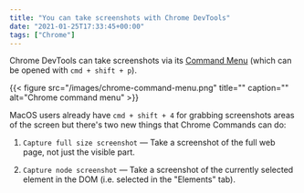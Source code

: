 ```yaml
---
title: "You can take screenshots with Chrome DevTools"
date: "2021-01-25T17:33:45+00:00"
tags: ["Chrome"]
---
```


Chrome DevTools can take screenshots via its
[Command Menu](https://developers.google.com/web/tools/chrome-devtools/command-menu)
(which can be opened with `cmd + shift + p`).

{{< figure src="/images/chrome-command-menu.png" title="" caption="" alt="Chrome command menu" >}}

MacOS users already have `cmd + shift + 4` for grabbing screenshots areas of the
screen but there's two new things that Chrome Commands can do:

1. `Capture full size screenshot` — Take a screenshot of the full web page, not
   just the visible part.

2. `Capture node screenshot` — Take a screenshot of the currently selected
   element in the DOM (i.e. selected in the "Elements" tab).
